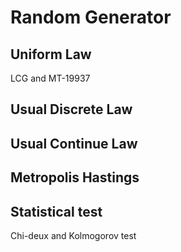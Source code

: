# Random Generator

## Uniform Law 

LCG and MT-19937

## Usual Discrete Law

## Usual Continue Law

## Metropolis Hastings

## Statistical test

Chi-deux and Kolmogorov test
